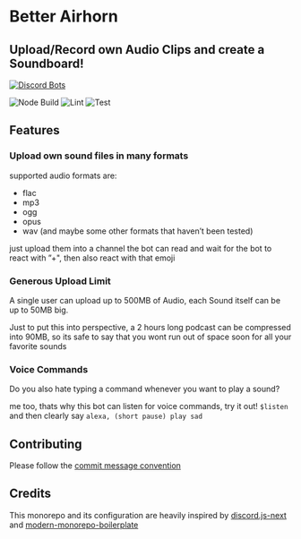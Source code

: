 # Better Airhorn

## Upload/Record own Audio Clips and create a Soundboard!

[![Discord Bots](https://top.gg/api/widget/503996428042108928.svg)](https://top.gg/bot/503996428042108928)

![Node Build](https://github.com/better-airhorn/better-airhorn/workflows/Node%20Build/badge.svg)
![Lint](https://github.com/better-airhorn/better-airhorn/workflows/Lint/badge.svg)
![Test](https://github.com/better-airhorn/better-airhorn/workflows/Test/badge.svg)

## Features
### Upload own sound files in many formats
supported audio formats are:

- flac
- mp3
- ogg
- opus
- wav
(and maybe some other formats that haven’t been tested)

just upload them into a channel the bot can read and wait for the bot to react with ”+", then also react with that emoji

### Generous Upload Limit
A single user can upload up to 500MB of Audio, each Sound itself can be up to 50MB big.

Just to put this into perspective, a 2 hours long podcast can be compressed into 90MB, so its safe to say that you wont run out of space soon for all your favorite sounds

### Voice Commands
Do you also hate typing a command whenever you want to play a sound?

me too, thats why this bot can listen for voice commands, try it out!
`$listen` and then clearly say `alexa, (short pause) play sad`

## Contributing

Please follow the [commit message convention](./.github/COMMIT_CONVENTION.md)

## Credits

This monorepo and its configuration are heavily inspired by [discord.js-next](https://github.com/discordjs/discord.js-next) and [modern-monorepo-boilerplate](https://github.com/michaljach/modern-monorepo-boilerplate)


